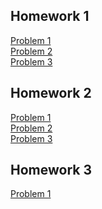 ## Homework 1
[Problem 1](https://colab.research.google.com/drive/1E-OkvhQ5PIR7OJKxeP5Kd0uv6Hy_awxo#scrollTo=kf3X-oqktv0D) <br />
[Problem 2](https://colab.research.google.com/drive/1W6xii4ptUY_DQ-StXIivYI20iB3GDpue) <br />
[Problem 3](https://colab.research.google.com/drive/1zSlUWFiWr31uiX9aqrMS3dHtcHbLLBLw)

## Homework 2 
[Problem 1](https://colab.research.google.com/drive/15UPIyBuPBFv_Xk3v44AGa9tSLyX7NlbZ) <br />
[Problem 2](https://colab.research.google.com/drive/17Fna3lBQmSqs2INmH0UnALCJXrqnp-LI) <br />
[Problem 3](https://colab.research.google.com/drive/1J0uzMQWpA6eOP2N9o2o5sgUKIf1iUsG8)

## Homework 3
[Problem 1](https://colab.research.google.com/drive/1mYJQSK3eJAJaSqQf9QbYihWzOWnplA-M)

